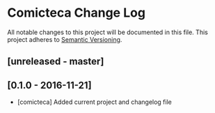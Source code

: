 # Comicteca Change Log
All notable changes to this project will be documented in this file.
This project adheres to [Semantic Versioning](http://semver.org/).

## [unreleased - master]

## [0.1.0 - 2016-11-21]
- [comicteca] Added current project and changelog file
